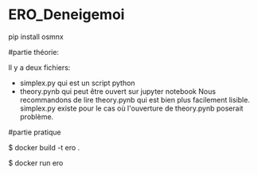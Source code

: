 # ERO_Deneigemoi

pip install osmnx

#partie théorie:

Il y a deux fichiers:
- simplex.py qui est un script python
- theory.pynb qui peut être ouvert sur jupyter notebook
Nous recommandons de lire theory.pynb qui est bien plus
facilement lisible. simplex.py existe pour le cas où
l'ouverture de theory.pynb poserait problème.

#partie pratique

$ docker build -t ero .

$ docker run ero
